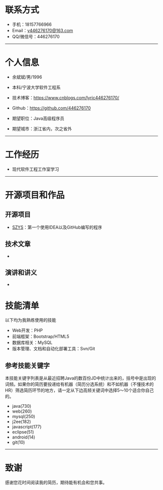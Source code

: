 # 联系方式

- 手机：18157766966
- Email：y446276170@163.com
- QQ/微信号：446276170

---

# 个人信息

 - 余斌斌/男/1996 
 - 本科/宁波大学软件工程系
 - 技术博客：https://www.cnblogs.com/lyric446276170/
 - Github：https://github.com/446276170

 - 期望职位：Java高级程序员
 - 期望城市：浙江省内，次之省外

---

# 工作经历
 - 现代软件工程工作室学习

---

# 开源项目和作品   

## 开源项目

 - [SZYS](https://github.com/446276170/byy2)：第一个使用IDEA以及GitHub编写的程序

## 技术文章

- 

## 演讲和讲义

 - 

# 技能清单

以下均为我熟练使用的技能

- Web开发：PHP
- 前端框架：Bootstrap/HTML5
- 数据库相关：MySQL
- 版本管理、文档和自动化部署工具：Svn/Git

## 参考技能关键字

本技能关键字列表是从最近招聘Java的数百份JD中统计出来的，括号中是出现的词频。如果你的简历要投递给有机器（简历分选系统）和不如机器（不懂技术的HR）筛选简历环节的地方，请一定从下边高频关键词中选择5～10个适合你自己的。

- java(730)
- web(260)
- mysql(250)
- j2ee(182)
- javascript(177)
- eclipse(51)
- android(14)
- git(10)

---

# 致谢
感谢您花时间阅读我的简历，期待能有机会和您共事。